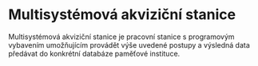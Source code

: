 # Multisystémová akviziční stanice

Multisystémová akviziční stanice je pracovní stanice s programovým vybavením umožňujícím provádět výše uvedené postupy a výsledná data předávat do konkrétní databáze paměťové instituce.
